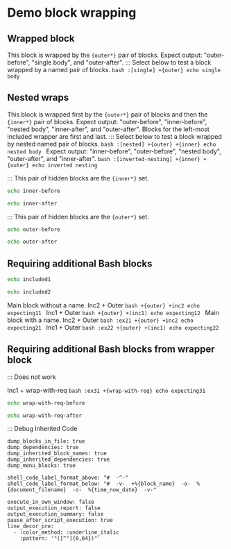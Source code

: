 # Demo block wrapping

## Wrapped block

This block is wrapped by the `{outer*}` pair of blocks.
  Expect output: "outer-before", "single body", and "outer-after".
  ::: Select below to test a block wrapped by a named pair of blocks.
    ```bash :[single] +{outer}
    echo single body
    ```

## Nested wraps

This block is wrapped first by the `{outer*}` pair of blocks and then the `{inner*}` pair of blocks.
  Expect output: "outer-before", "inner-before", "nested body", "inner-after", and "outer-after".
  Blocks for the left-most included wrapper are first and last.
  ::: Select below to test a block wrapped by nested named pair of blocks.
    ```bash :[nested] +{outer} +{inner}
    echo nested body
    ```
  Expect output: "inner-before", "outer-before", "nested body", "outer-after", and "inner-after".
    ```bash :[inverted-nesting] +{inner} +{outer}
    echo inverted nesting
    ```

::: This pair of hidden blocks are the `{inner*}` set.
```bash :{inner}
echo inner-before
```

```bash :{inner-after}
echo inner-after
```

::: This pair of hidden blocks are the `{outer*}` set.

```bash :{outer}
echo outer-before
```

```bash :{outer-after}
echo outer-after
```

## Requiring additional Bash blocks

```bash :(inc1)
echo included1
```
```bash :inc2
echo included2
```
Main block without a name.
	Inc2 + Outer
		```bash +{outer} +inc2
		echo expecting11
		```
	Inc1 + Outer
		```bash +{outer} +(inc1)
		echo expecting12
		```
Main block with a name.
	Inc2 + Outer
		```bash :ex21 +{outer} +inc2
		echo expecting21
		```
	Inc1 + Outer
		```bash :ex22 +{outer} +(inc1)
		echo expecting22
		```

## Requiring additional Bash blocks from wrapper block

::: Does not work

Inc1 + wrap-with-req
	```bash :ex31 +{wrap-with-req}
	echo expecting31
	```

```bash :{wrap-with-req} +(inc1)
echo wrap-with-req-before
```

```bash :{wrap-with-req-after}
echo wrap-with-req-after
```

::: Debug Inherited Code
```opts
dump_blocks_in_file: true
dump_dependencies: true
dump_inherited_block_names: true
dump_inherited_dependencies: true
dump_menu_blocks: true
```

```opts :add_shell_code_labels
shell_code_label_format_above: "#  -^-"
shell_code_label_format_below: "#  -v-  +%{block_name}  -o-  %{document_filename}  -o-  %{time_now_date}  -v-"
```

```opts :(document_options)
execute_in_own_window: false
output_execution_report: false
output_execution_summary: false
pause_after_script_execution: true
line_decor_pre:
  - :color_method: :underline_italic
    :pattern: '"([^"]{0,64})"'
```

